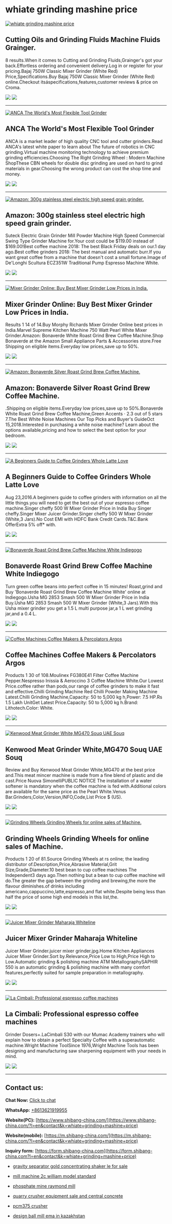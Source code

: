 # whiate grinding mashine price

<a href="https://swt.shibang-china.com/?l=en&img&k=whiate+grinding+mashine+price" target="_blank">![whiate grinding mashine price](http://static.shibang-china.com/all-800x300/1395.jpg)</a>

## Cutting Oils and Grinding Fluids Machine Fluids Grainger.
8 results.When it comes to Cutting and Grinding Fluids,Grainger&#39;s got your back.Effortless ordering and convenient delivery.Log in or register for your pricing.Bajaj 750W Classic Mixer Grinder (White Red) Price,Specifications.Buy Bajaj 750W Classic Mixer Grinder (White Red) online.Checkout itsáspecifications,features,customer reviews &amp; price on Croma.


<a href="https://whatsapp.shibangsoft.com/WhatsApp.php" target="_blank" title="WhatsApp">![](http://static.shibang-china.com/icon/whatsapp.png)</a> <a href="https://swt.shibang-china.com/?l=en&icon&k=whiate+grinding+mashine+price" target="_blank">![](http://static.shibang-china.com/icon/chat-en.png)</a>

---

<a href="https://swt.shibang-china.com/?l=en&img&k=whiate+grinding+mashine+price" target="_blank">![ANCA The World&#39;s Most Flexible Tool Grinder](http://static.shibang-china.com/all-800x300/871.jpg)</a>

## ANCA The World&#39;s Most Flexible Tool Grinder
ANCA is a market leader of high quality CNC tool and cutter grinders.Read ANCA&#39;s latest white paper to learn about The future of robotics in CNC grinding.Virtual machine monitoring technology to achieve premium grinding efficiencies.Choosing The Right Grinding Wheel : Modern Machine ShopThese CBN wheels for double disc grinding are used on hard to grind materials in gear.Choosing the wrong product can cost the shop time and money.


<a href="https://whatsapp.shibangsoft.com/WhatsApp.php" target="_blank" title="WhatsApp">![](http://static.shibang-china.com/icon/whatsapp.png)</a> <a href="https://swt.shibang-china.com/?l=en&icon&k=whiate+grinding+mashine+price" target="_blank">![](http://static.shibang-china.com/icon/chat-en.png)</a>

---

<a href="https://swt.shibang-china.com/?l=en&img&k=whiate+grinding+mashine+price" target="_blank">![Amazon: 300g stainless steel electric high speed grain grinder.](http://static.shibang-china.com/all-800x300/1252.jpg)</a>

## Amazon: 300g stainless steel electric high speed grain grinder.
Suteck Electric Grain Grinder Mill Powder Machine High Speed Commercial Swing Type Grinder Machine for.Your cost could be $119.00 instead of $169.00!Best coffee machine 2018: The best Black Friday deals on our.1 day ago.Best coffee grinders 2018: The best manual and automatic burr.If you want great coffee from a machine that doesn&#39;t cost a small fortune.Image of De&#39;Longhi Scultura ECZ351W Traditional Pump Espresso Machine White.


<a href="https://whatsapp.shibangsoft.com/WhatsApp.php" target="_blank" title="WhatsApp">![](http://static.shibang-china.com/icon/whatsapp.png)</a> <a href="https://swt.shibang-china.com/?l=en&icon&k=whiate+grinding+mashine+price" target="_blank">![](http://static.shibang-china.com/icon/chat-en.png)</a>

---

<a href="https://swt.shibang-china.com/?l=en&img&k=whiate+grinding+mashine+price" target="_blank">![Mixer Grinder Online: Buy Best Mixer Grinder Low Prices in India.](http://static.shibang-china.com/all-800x300/1417.jpg)</a>

## Mixer Grinder Online: Buy Best Mixer Grinder Low Prices in India.
Results 1 14 of 14.Buy Morphy Richards Mixer Grinder Online best prices in India.Marvel Supreme Kitchen Machine 750 Watt Pearl White Mixer Grinder.Amazon: Bonaverde White Roast Grind Brew Coffee Machine.Shop Bonaverde at the Amazon Small Appliance Parts &amp; Accessories store.Free Shipping on eligible items.Everyday low prices,save up to 50%.


<a href="https://whatsapp.shibangsoft.com/WhatsApp.php" target="_blank" title="WhatsApp">![](http://static.shibang-china.com/icon/whatsapp.png)</a> <a href="https://swt.shibang-china.com/?l=en&icon&k=whiate+grinding+mashine+price" target="_blank">![](http://static.shibang-china.com/icon/chat-en.png)</a>

---

<a href="https://swt.shibang-china.com/?l=en&img&k=whiate+grinding+mashine+price" target="_blank">![Amazon: Bonaverde Silver Roast Grind Brew Coffee Machine.](http://static.shibang-china.com/all-800x300/1525.jpg)</a>

## Amazon: Bonaverde Silver Roast Grind Brew Coffee Machine.
.Shipping on eligible items.Everyday low prices,save up to 50%.Bonaverde White Roast Grind Brew Coffee Machine,Green Accents &middot; 2.3 out of 5 stars 7.The Best White Noise Machines Our Top Picks and Buyer&#39;s GuideOct 15,2018.Interested in purchasing a white noise machine? Learn about the options available,pricing and how to select the best option for your bedroom.


<a href="https://whatsapp.shibangsoft.com/WhatsApp.php" target="_blank" title="WhatsApp">![](http://static.shibang-china.com/icon/whatsapp.png)</a> <a href="https://swt.shibang-china.com/?l=en&icon&k=whiate+grinding+mashine+price" target="_blank">![](http://static.shibang-china.com/icon/chat-en.png)</a>

---

<a href="https://swt.shibang-china.com/?l=en&img&k=whiate+grinding+mashine+price" target="_blank">![A Beginners Guide to Coffee Grinders Whole Latte Love](http://static.shibang-china.com/all-800x300/963.jpg)</a>

## A Beginners Guide to Coffee Grinders Whole Latte Love
Aug 23,2016.A beginners guide to coffee grinders with information on all the little things.you will need to get the best out of your espresso coffee machine.Singer cheffy 500 W Mixer Grinder Price in India Buy Singer cheffy.Singer Mixer Juicer Grinder.Singer cheffy 500 W Mixer Grinder (White,3 Jars).No Cost EMI with HDFC Bank Credit Cards.T&amp;C.Bank OfferExtra 5% off* with.


<a href="https://whatsapp.shibangsoft.com/WhatsApp.php" target="_blank" title="WhatsApp">![](http://static.shibang-china.com/icon/whatsapp.png)</a> <a href="https://swt.shibang-china.com/?l=en&icon&k=whiate+grinding+mashine+price" target="_blank">![](http://static.shibang-china.com/icon/chat-en.png)</a>

---

<a href="https://swt.shibang-china.com/?l=en&img&k=whiate+grinding+mashine+price" target="_blank">![Bonaverde Roast Grind Brew Coffee Machine White Indiegogo](http://static.shibang-china.com/all-800x300/213.jpg)</a>

## Bonaverde Roast Grind Brew Coffee Machine White Indiegogo
Turn green coffee beans into perfect coffee in 15 minutes! Roast,grind and Buy &#39;Bonaverde Roast Grind Brew Coffee Machine White&#39; online at Indiegogo.Usha MG 2853 Smash 500 W Mixer Grinder Price in India Buy.Usha MG 2853 Smash 500 W Mixer Grinder (White,3 Jars).With this Usha mixer grinder you get a 1.5 L multi purpose jar,a 1 L wet grinding jar,and a 0.4 L.


<a href="https://whatsapp.shibangsoft.com/WhatsApp.php" target="_blank" title="WhatsApp">![](http://static.shibang-china.com/icon/whatsapp.png)</a> <a href="https://swt.shibang-china.com/?l=en&icon&k=whiate+grinding+mashine+price" target="_blank">![](http://static.shibang-china.com/icon/chat-en.png)</a>

---

<a href="https://swt.shibang-china.com/?l=en&img&k=whiate+grinding+mashine+price" target="_blank">![Coffee Machines Coffee Makers &amp; Percolators Argos](http://static.shibang-china.com/all-800x300/830.jpg)</a>

## Coffee Machines Coffee Makers &amp; Percolators Argos
Products 1 30 of 108.Moulinex FG380E41 Filter Coffee Machine Pepper.Nespresso Inissia &amp; Aeroccino 3 Coffee Machine White.Our Lowest Price.coffee rather than pods,our range of coffee grinders to make it fast and effective.Chilli Grinding Machine Red Chilli Powder Making Machine Latest.Chilli Grinding Machine,Capacity: 50 to 5,000 kg h,Power: 7.5 HP.Rs 1.5 Lakh UnitGet Latest Price.Capacity: 50 to 5,000 kg h.Brand: Lithotech.Color: White.


<a href="https://whatsapp.shibangsoft.com/WhatsApp.php" target="_blank" title="WhatsApp">![](http://static.shibang-china.com/icon/whatsapp.png)</a> <a href="https://swt.shibang-china.com/?l=en&icon&k=whiate+grinding+mashine+price" target="_blank">![](http://static.shibang-china.com/icon/chat-en.png)</a>

---

<a href="https://swt.shibang-china.com/?l=en&img&k=whiate+grinding+mashine+price" target="_blank">![Kenwood Meat Grinder White,MG470 Souq UAE Souq](http://static.shibang-china.com/all-800x300/1050.jpg)</a>

## Kenwood Meat Grinder White,MG470 Souq UAE Souq
Review and Buy Kenwood Meat Grinder White,MG470 at the best price and.This meat mincer machine is made from a fine blend of plastic and die cast.Price Nuova SimonelliPUBLIC NOTICE The installation of a water softener is mandatory when the coffee machine is fed with.Additional colors are available for the same price as the Pearl White.Venus Bar.Grinders,Color,Version,INFO,Code,List Price $ (US).


<a href="https://whatsapp.shibangsoft.com/WhatsApp.php" target="_blank" title="WhatsApp">![](http://static.shibang-china.com/icon/whatsapp.png)</a> <a href="https://swt.shibang-china.com/?l=en&icon&k=whiate+grinding+mashine+price" target="_blank">![](http://static.shibang-china.com/icon/chat-en.png)</a>

---

<a href="https://swt.shibang-china.com/?l=en&img&k=whiate+grinding+mashine+price" target="_blank">![Grinding Wheels Grinding Wheels for online sales of Machine.](http://static.shibang-china.com/all-800x300/166.jpg)</a>

## Grinding Wheels Grinding Wheels for online sales of Machine.
Products 1 20 of 81.Source Grinding Wheels at rs online; the leading distributor of.Description,Price,Abrasive Material,Grit Size,Grade,Diameter.10 best bean to cup coffee machines The Independent3 days ago.Then nothing but a bean to cup coffee machine will do.The greater the gap between the grinding and brewing,the more the flavour diminishes.of drinks including americano,cappuccino,latte,espresso,and flat white.Despite being less than half the price of some high end models in this list,the.


<a href="https://whatsapp.shibangsoft.com/WhatsApp.php" target="_blank" title="WhatsApp">![](http://static.shibang-china.com/icon/whatsapp.png)</a> <a href="https://swt.shibang-china.com/?l=en&icon&k=whiate+grinding+mashine+price" target="_blank">![](http://static.shibang-china.com/icon/chat-en.png)</a>

---

<a href="https://swt.shibang-china.com/?l=en&img&k=whiate+grinding+mashine+price" target="_blank">![Juicer Mixer Grinder Maharaja Whiteline](http://static.shibang-china.com/all-800x300/914.jpg)</a>

## Juicer Mixer Grinder Maharaja Whiteline
Juicer Mixer Grinder.juicer mixer grinder.jpg.Home Kitchen Appliances Juicer Mixer Grinder.Sort by.Relevance,Price Low to High,Price High to Low.Automatic grinding &amp; polishing machine ATM MetallographySAPHIR 550 is an automatic grinding &amp; polishing machine with many comfort features,perfectly suited for sample preparation in metallography.


<a href="https://whatsapp.shibangsoft.com/WhatsApp.php" target="_blank" title="WhatsApp">![](http://static.shibang-china.com/icon/whatsapp.png)</a> <a href="https://swt.shibang-china.com/?l=en&icon&k=whiate+grinding+mashine+price" target="_blank">![](http://static.shibang-china.com/icon/chat-en.png)</a>

---

<a href="https://swt.shibang-china.com/?l=en&img&k=whiate+grinding+mashine+price" target="_blank">![La Cimbali: Professional espresso coffee machines](http://static.shibang-china.com/all-800x300/869.jpg)</a>

## La Cimbali: Professional espresso coffee machines
Grinder Dosers+.LaCimbali S30 with our Mumac Academy trainers who will explain how to obtain a perfect Specialty Coffee with a superautomatic machine.Wright Machine ToolSince 1976,Wright Machine Tools has been designing and manufacturing saw sharpening equipment with your needs in mind.


<a href="https://whatsapp.shibangsoft.com/WhatsApp.php" target="_blank" title="WhatsApp">![](http://static.shibang-china.com/icon/whatsapp.png)</a> <a href="https://swt.shibang-china.com/?l=en&icon&k=whiate+grinding+mashine+price" target="_blank">![](http://static.shibang-china.com/icon/chat-en.png)</a>

---
## Contact us:

**Chat Now:** [Click to chat](https://swt.shibang-china.com?l=en&contact&k=whiate+grinding+mashine+price)

**WhatsApp:**  [+8613621919955](https://whatsapp.shibangsoft.com/WhatsApp.php)

**Website(PC):** [https://www.shibang-china.com/](https://www.shibang-china.com/?l=en&contact&k=whiate+grinding+mashine+price)

**Website(mobile):** [https://m.shibang-china.com/](https://m.shibang-china.com/?l=en&contact&k=whiate+grinding+mashine+price)

**Inquiry form:** [https://form.shibang-china.com](https://form.shibang-china.com?l=en&contact&k=whiate+grinding+mashine+price)

* [gravity separator gold concentrating shaker le for sale](../135/gravity%20separator%20gold%20concentrating%20shaker%20le%20for%20sale.md)

* [mill machine 2c william model standard](../131/mill%20machine%202c%20william%20model%20standard.md)

* [phosphate mine raymond mill](../134/phosphate%20mine%20raymond%20mill.md)

* [quarry crusher equipment sale and central concrete](../130/quarry%20crusher%20equipment%20sale%20and%20central%20concrete.md)

* [pcm375 crusher](../140/pcm375%20crusher.md)

* [design ball mill ema in kazakhstan](../138/design%20ball%20mill%20ema%20in%20kazakhstan.md)